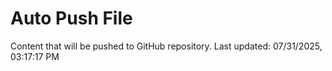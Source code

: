 # Auto Push File

Content that will be pushed to GitHub repository.
Last updated: 07/31/2025, 03:17:17 PM
